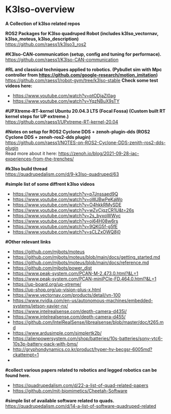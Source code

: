 # K3lso-overview
**A Collection of k3lso related repos**

**ROS2 Packages for K3lso quadruped Robot (includes k3lso_vectornav, k3lso_moteus, k3lso_description)**  
https://github.com/raess1/k3lso3_ros2  

**#K3lso-CAN-communication (setup, config and tuning for performace).**    
https://github.com/raess1/K3lso-CAN-communication  

**#RL and classical techniques applied to robotics.  (Pybullet sim with Mpc controller from https://github.com/google-research/motion_imitation)**  
https://github.com/raess1/robot-gym/tree/k3lso-stable 
**Check some test videos here:**  
- https://www.youtube.com/watch?v=ptODjaZl0ag
- https://www.youtube.com/watch?v=YqzNBuX9sTY

**#UPXtreme-RT-kernel Ubuntu 20.04.3 LTS (Focal Fossa) (Custom built RT kernel steps for UP extreme.)**  
https://github.com/raess1/UPxtreme-RT-kernel-20.04

**#Notes on setup for ROS2 Cyclone DDS + zenoh-plugin-dds (ROS2 Cyclone DDS + zenoh-ros2-dds plugin)**    
https://github.com/raess1/NOTES-on-ROS2-Cyclone-DDS-zenith-ros2-dds-plugin  
Read more about it here: https://zenoh.io/blog/2021-09-28-iac-experiences-from-the-trenches/


**#k3lso build thread**  
https://quadrupedalism.com/d/9-k3lso-quadruped/63

**#simple list of some diffrent k3lso videos**
- https://www.youtube.com/watch?v=p7Jnssaed9Q
- https://www.youtube.com/watch?v=oWJBwPeKaWo
- https://www.youtube.com/watch?v=O4hkkRMySDE
- https://www.youtube.com/watch?v=wZvCjqzCR1U&t=26s
- https://www.youtube.com/watch?v=2s_byxqWWyc
- https://www.youtube.com/watch?v=oj64H08w6rs
- https://www.youtube.com/watch?v=9QKG5f-g5fE
- https://www.youtube.com/watch?v=sCLZxOWQ8j0




**#Other relevant links**   
- https://github.com/mjbots/moteus
- https://github.com/mjbots/moteus/blob/main/docs/getting_started.md
- https://github.com/mjbots/moteus/blob/main/docs/reference.md
- https://github.com/mjbots/power_dist
- https://www.peak-system.com/PCAN-M-2.473.0.html?&L=1
- https://www.peak-system.com/PCAN-miniPCIe-FD.464.0.html?&L=1
- https://up-board.org/up-xtreme/
- https://up-shop.org/up-vision-plus-x.html
- https://www.vectornav.com/products/detail/vn-100
- https://www.nvidia.com/en-us/autonomous-machines/embedded-systems/jetson-xavier-nx/
- https://www.intelrealsense.com/depth-camera-d435i/
- https://www.intelrealsense.com/depth-camera-d455/
- https://github.com/IntelRealSense/librealsense/blob/master/doc/t265.md
- https://www.ardusimple.com/simplertk2b/
- https://alienpowersystem.com/shop/batteries/10s-batteries/sony-vtc6-10s3p-battery-pack-with-bms/
- http://gryphondynamics.co.kr/product/hyper-hv-becgsr-6005md?ckattempt=1
-




**#collect various papers related to robotics and legged robotics can be found here.**    
- https://quadrupedalism.com/d/22-a-list-of-quad-related-papers  
- https://github.com/mit-biomimetics/Cheetah-Software

**#simple list of available software related to quads.**    
https://quadrupedalism.com/d/14-a-list-of-software-quadruped-related








